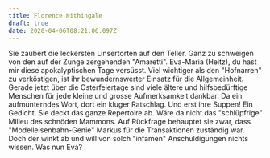 ```yaml
---
title: Florence Nithingale
draft: true
date: 2020-04-06T08:21:06.097Z
---
```

Sie zaubert die leckersten Linsertorten auf den Teller. Ganz zu schweigen von den auf der Zunge zergehenden "Amaretti". Eva-Maria (Heitz), du hast mir diese apokalyptischen Tage versüsst. Viel wichtiger als den "Hofnarren" zu verköstigen, ist ihr bewundernswerter Einsatz für die Allgemeinheit. Gerade jetzt über die Osterfeiertage sind viele ältere und hilfsbedürftige Menschen für jede kleine und grosse Aufmerksamkeit dankbar. Da ein aufmunterndes Wort, dort ein kluger Ratschlag. Und erst ihre Suppen! Ein Gedicht. Sie deckt das ganze Repertoire ab. Wäre da nicht das "schlüpfrige" Milieu des schnöden Mammons. Auf Rückfrage behauptet sie zwar, dass "Modelleisenbahn-Genie" Markus für die Transaktionen zuständig war. Doch der winkt ab und will von solch "infamen" Anschuldigungen nichts wissen. Was nun Eva?